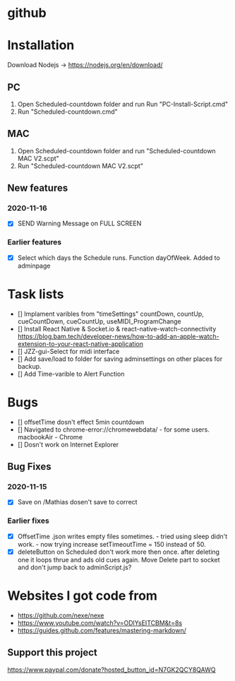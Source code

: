 # github

# Installation
Download Nodejs -> https://nodejs.org/en/download/

## PC
  1. Open Scheduled-countdown folder and run Run "PC-Install-Script.cmd"
  2. Run "Scheduled-countdown.cmd"

## MAC
 1. Open Scheduled-countdown folder and run "Scheduled-countdown MAC V2.scpt"
 2. Run "Scheduled-countdown MAC V2.scpt"


## New features
### 2020-11-16
- [X] SEND Warning Message on FULL SCREEN
### Earlier features
- [X] Select which days the Schedule runs. Function dayOfWeek. Added to adminpage

# Task lists
- [] Implament varibles from "timeSettings" countDown, countUp, cueCountDown, cueCountUp, useMIDI_ProgramChange
- [] Install React Native & Socket.io & react-native-watch-connectivity  https://blog.bam.tech/developer-news/how-to-add-an-apple-watch-extension-to-your-react-native-application
- [] JZZ-gui-Select for midi interface
- [] Add save/load to folder for saving adminsettings on other places for backup.
- [] Add Time-varible to Alert Function


# Bugs
- [] offsetTime dosn't effect 5min countdown
- [] Navigated to chrome-error://chromewebdata/ - for some users. macbookAir - Chrome
- [] Dosn't work on Internet Explorer

## Bug Fixes
### 2020-11-15
- [X] Save on /Mathias dosen't save to correct
### Earlier fixes
- [X] OffsetTime .json writes empty files sometimes. - tried using sleep didn't work. - now trying increase setTimeoutTime = 150 instead of 50.
- [x] deleteButton on Scheduled don't work more then once. after deleting one it loops thrue and ads old cues again. Move Delete part to socket and don't jump back to adminScript.js?

# Websites I got code from
- https://github.com/nexe/nexe
- https://www.youtube.com/watch?v=ODlYsEITCBM&t=8s
- https://guides.github.com/features/mastering-markdown/








## Support this project
https://www.paypal.com/donate?hosted_button_id=N7GK2QCY8QAWQ
